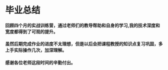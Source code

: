 # 毕业总结

#### 回顾四个月的实战训练营，通过老师们的教导帮助和自身的学习,我的技术深度和宽度都得到了可观的提升。
#### 虽然后期完成作业的进度不太理想，但是以后会把课程教授的知识点复习巩固，多上手实际操作几次，加深理解。
#### 感谢各位老师这段时间的辛勤付出。
